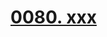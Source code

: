 # [0080. xxx](https://github.com/Tdahuyou/TNotes.react/tree/main/0080.%20xxx)

<!-- region:toc -->

<!-- endregion:toc -->
